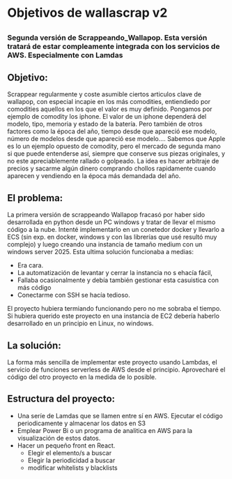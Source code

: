 # Objetivos de wallascrap v2

## 

### Segunda versión de Scrappeando_Wallapop. Esta versión tratará de estar compleamente integrada con los servicios de AWS. Especialmente con Lamdas

## Objetivo:
Scrappear regularmente y coste asumible ciertos articulos clave de wallapop, con especial incapie en los más comodities, entiendiedo por comodities aquellos en los que el valor es muy definido. Pongamos por ejemplo de comodity los iphone. El valor de un iphone dependerá del modelo, tipo, memoria y estado de la batería. Pero también de otros factores como la época del año, tiempo desde que apareció ese modelo, número de modelos desde que apareció ese modelo.... Sabemos que Apple es lo un ejemplo opuesto de comodity, pero el mercado de segunda mano si que puede entenderse así, siempre que conserve sus piezas originales, y no este apreciablemente rallado o golpeado. 
La idea es hacer arbitraje de precios y sacarme algún dinero comprando chollos rapidamente cuando aparecen y vendiendo en la época más demandada del año.

## El problema:
La primera versión de scrappeando Wallapop fracasó por haber sido desarrollada en python desde un PC windows y tratar de llevar el mismo código a la nube. Intenté implementarlo en un conetedor docker y llevarlo a ECS (sin exp. en docker, windows y con las librerías que usé resultó muy complejo) y luego creando una instancia de tamaño medium con un windows server 2025. Esta ultima solución funcionaba a medias:
* Era cara.
* La automatización de levantar y cerrar la instancia no s ehacía fácil,
* Fallaba ocasionalmente y debía también gestionar esta casuistica con más código
* Conectarme con SSH se hacía tedioso.

El proyecto hubiera termiando funcionando pero no me sobraba el tiempo. Si hubiera querido este proyecto en una instancia de EC2 debería haberlo desarrollado en un principio en Linux, no windows.

## La solución:
La forma más sencilla de implementar este proyecto usando Lambdas, el servicio de funciones serverless de AWS desde el principio.
Aprovecharé el código del otro proyecto en la medida de lo posible.

## Estructura del proyecto:
* Una seríe de Lamdas que se llamen entre sí en AWS. Ejecutar el código periodicamente y almacenar los datos en S3
* Emplear Power Bi o un programa de analitica en AWS para la visualización de estos datos. 
* Hacer un pequeño front en React.
  *   Elegir el elemento/s a buscar
  * Elegir la periodicidad a buscar
  * modificar whitelists y blacklists
